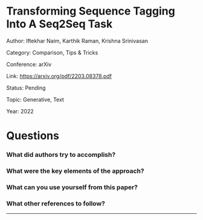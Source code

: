 # Transforming Sequence Tagging Into A Seq2Seq Task
Author: Iftekhar Naim, Karthik Raman, Krishna Srinivasan

Category: Comparison, Tips & Tricks

Conference: arXiv

Link: https://arxiv.org/pdf/2203.08378.pdf

Status: Pending

Topic: Generative, Text 

Year: 2022

# Questions

### What did authors try to accomplish?

### What were the key elements of the approach?

### What can you use yourself from this paper?

### What other references to follow?

---